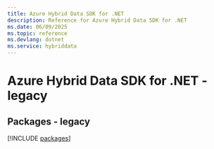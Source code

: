 ```yaml
---
title: Azure Hybrid Data SDK for .NET
description: Reference for Azure Hybrid Data SDK for .NET
ms.date: 06/09/2025
ms.topic: reference
ms.devlang: dotnet
ms.service: hybriddata
---
```

# Azure Hybrid Data SDK for .NET - legacy
## Packages - legacy
[!INCLUDE [packages](hybrid-data-index.md)]